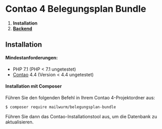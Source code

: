 # Contao 4 Belegungsplan Bundle

1. **Installation**
2. [**Backend**](backend.md)

## Installation

#### Mindestanforderungen:

- PHP 7.1 (PHP < 7.1 ungetestet)
- [Contao](https://github.com/contao/managed-edition) 4.4 (Version < 4.4 ungetestet)


#### Installation mit Composer

Führen Sie den folgenden Befehl in Ihrem Contao 4-Projektordner aus:

    $ composer require mailwurm/belegungsplan-bundle


Führen Sie dann das Contao-Installationstool aus, um die Datenbank zu aktualisieren.
